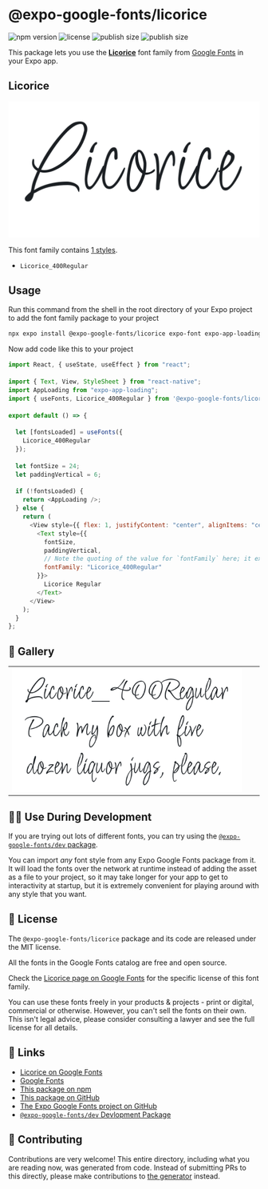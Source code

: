 # @expo-google-fonts/licorice

![npm version](https://flat.badgen.net/npm/v/@expo-google-fonts/licorice)
![license](https://flat.badgen.net/github/license/expo/google-fonts)
![publish size](https://flat.badgen.net/packagephobia/install/@expo-google-fonts/licorice)
![publish size](https://flat.badgen.net/packagephobia/publish/@expo-google-fonts/licorice)

This package lets you use the [**Licorice**](https://fonts.google.com/specimen/Licorice) font family from [Google Fonts](https://fonts.google.com/) in your Expo app.

## Licorice

![Licorice](./font-family.png)

This font family contains [1 styles](#-gallery).

- `Licorice_400Regular`

## Usage

Run this command from the shell in the root directory of your Expo project to add the font family package to your project

```sh
npx expo install @expo-google-fonts/licorice expo-font expo-app-loading
```

Now add code like this to your project

```js
import React, { useState, useEffect } from "react";

import { Text, View, StyleSheet } from "react-native";
import AppLoading from "expo-app-loading";
import { useFonts, Licorice_400Regular } from '@expo-google-fonts/licorice';

export default () => {

  let [fontsLoaded] = useFonts({
    Licorice_400Regular
  });

  let fontSize = 24;
  let paddingVertical = 6;

  if (!fontsLoaded) {
    return <AppLoading />;
  } else {
    return (
      <View style={{ flex: 1, justifyContent: "center", alignItems: "center" }}>
        <Text style={{
          fontSize,
          paddingVertical,
          // Note the quoting of the value for `fontFamily` here; it expects a string!
          fontFamily: "Licorice_400Regular"
        }}>
          Licorice Regular
        </Text>
      </View>
    );
  }
};
```

## 🔡 Gallery


||||
|-|-|-|
|![Licorice_400Regular](./Licorice_400Regular.ttf.png)||||


## 👩‍💻 Use During Development

If you are trying out lots of different fonts, you can try using the [`@expo-google-fonts/dev` package](https://github.com/expo/google-fonts/tree/master/font-packages/dev#readme).

You can import _any_ font style from any Expo Google Fonts package from it. It will load the fonts over the network at runtime instead of adding the asset as a file to your project, so it may take longer for your app to get to interactivity at startup, but it is extremely convenient for playing around with any style that you want.


## 📖 License

The `@expo-google-fonts/licorice` package and its code are released under the MIT license.

All the fonts in the Google Fonts catalog are free and open source.

Check the [Licorice page on Google Fonts](https://fonts.google.com/specimen/Licorice) for the specific license of this font family.

You can use these fonts freely in your products & projects - print or digital, commercial or otherwise. However, you can't sell the fonts on their own. This isn't legal advice, please consider consulting a lawyer and see the full license for all details.

## 🔗 Links

- [Licorice on Google Fonts](https://fonts.google.com/specimen/Licorice)
- [Google Fonts](https://fonts.google.com/)
- [This package on npm](https://www.npmjs.com/package/@expo-google-fonts/licorice)
- [This package on GitHub](https://github.com/expo/google-fonts/tree/master/font-packages/licorice)
- [The Expo Google Fonts project on GitHub](https://github.com/expo/google-fonts)
- [`@expo-google-fonts/dev` Devlopment Package](https://github.com/expo/google-fonts/tree/master/font-packages/dev)

## 🤝 Contributing

Contributions are very welcome! This entire directory, including what you are reading now, was generated from code. Instead of submitting PRs to this directly, please make contributions to [the generator](https://github.com/expo/google-fonts/tree/master/packages/generator) instead.
